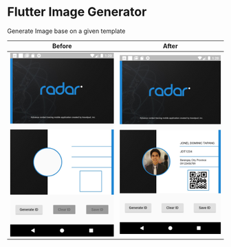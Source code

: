 # Flutter Image Generator 
Generate Image base on a given template 

Before            |  After
:-------------------------:|:-------------------------:
![Screen 1](screenshots/screen1.png?raw=true "Screen 1") | ![Screen 2](screenshots/screen2.png?raw=true "Screen 2")
